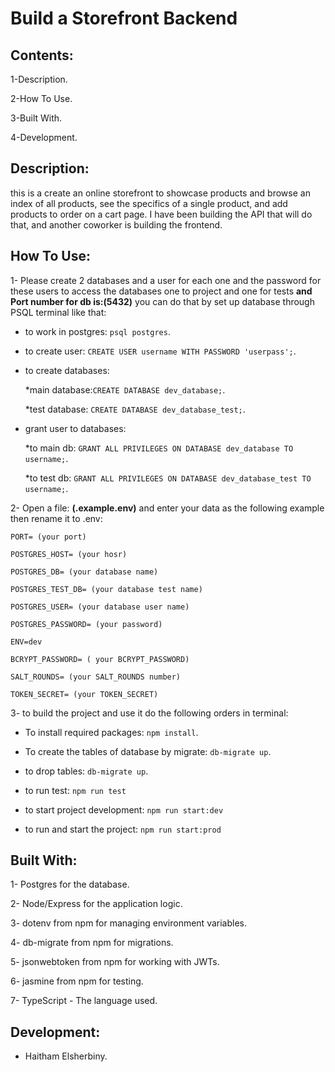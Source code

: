 # Build a Storefront Backend

## Contents:

1-Description.

2-How To Use.

3-Built With.

4-Development.

## Description:

this is a create an online storefront to showcase products and browse an index of all products, see the specifics of a single product, and add products to order on a cart page. I have been building the API that will do that, and another coworker is building the frontend.

## How To Use:

1- Please create 2 databases and a user for each one and the password for these users to access the databases one to project and one for tests **and Port number for db is:(5432)** you can do that by set up database through PSQL terminal like that:

* to work in postgres: `psql postgres`.

* to create user: `CREATE USER username WITH PASSWORD 'userpass';`.

* to create databases: 

     *main database:`CREATE DATABASE dev_database;`.

     *test database: `CREATE DATABASE dev_database_test;`.

* grant user to databases:

     *to main db: `GRANT ALL PRIVILEGES ON DATABASE dev_database TO username;`.

     *to test db: `GRANT ALL PRIVILEGES ON DATABASE dev_database_test TO username;`.

2- Open a file: **(.example.env)** and enter your data as the following example then rename it to .env:

```
PORT= (your port)

POSTGRES_HOST= (your hosr)

POSTGRES_DB= (your database name)

POSTGRES_TEST_DB= (your database test name)

POSTGRES_USER= (your database user name)

POSTGRES_PASSWORD= (your password)

ENV=dev

BCRYPT_PASSWORD= ( your BCRYPT_PASSWORD)

SALT_ROUNDS= (your SALT_ROUNDS number)

TOKEN_SECRET= (your TOKEN_SECRET)
```
3- to build the project and use it do the following orders in terminal: 

* To install required packages: `npm install`.

* To create the tables of database by migrate: `db-migrate up`.

* to drop tables: `db-migrate up`.

* to run test: `npm run test`

* to start project development: `npm run start:dev`

* to run and start the project: `npm run start:prod`


## Built With:

1- Postgres for the database.

2- Node/Express for the application logic.

3- dotenv from npm for managing environment variables.

4- db-migrate from npm for migrations.

5- jsonwebtoken from npm for working with JWTs.

6- jasmine from npm for testing.

7- TypeScript - The language used.

## Development:
 * Haitham Elsherbiny.

